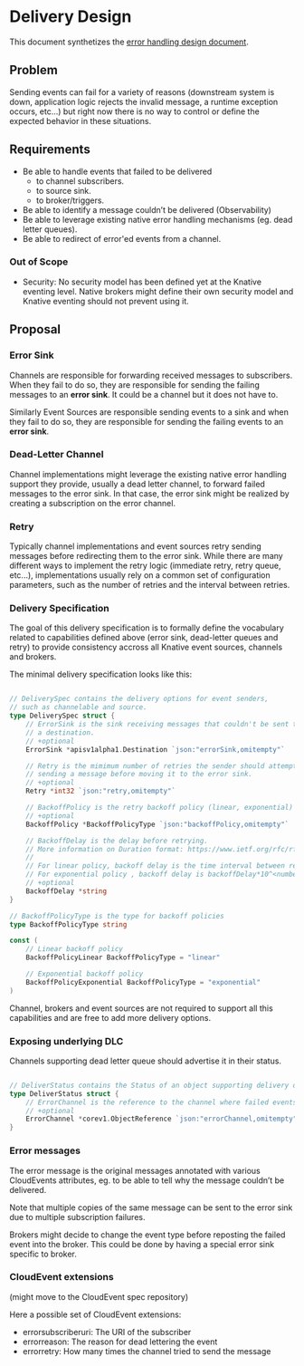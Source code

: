 # Delivery Design

This document synthetizes the [error handling design document](https://docs.google.com/document/d/1qRrzGoHJQO-oc5p-yRK8IRfugd-FM_PXyM7lN5kcqks).

## Problem

Sending events can fail for a variety of reasons (downstream system is down, application logic rejects the invalid message, a runtime exception occurs, etc...) but right now there is no way to control or define the expected behavior in these situations.

## Requirements

* Be able to handle events that failed to be delivered
    * to channel subscribers.
    * to source sink.
    * to broker/triggers.
* Be able to identify a message couldn’t be delivered (Observability)
* Be able to leverage existing native error handling mechanisms (eg. dead letter queues).
* Be able to redirect of error'ed events from a channel.

### Out of Scope

* Security: No security model has been defined yet at the Knative eventing level. Native brokers might define their own security model and Knative eventing should not prevent using it.

## Proposal

### Error Sink

Channels are responsible for forwarding received messages to subscribers. When they fail to do so, they are responsible for sending the failing messages to an **error sink**. It could be a channel but it does not have to.

Similarly Event Sources are responsible sending events to a sink and when they fail to do so, they are responsible for sending the failing events to an **error sink**.

### Dead-Letter Channel

Channel implementations might leverage the existing native error handling support they provide, usually a dead letter channel, to forward failed messages to the error sink. In that case, the error sink might be realized by creating a subscription on the error channel.

### Retry

Typically channel implementations and event sources retry sending messages before redirecting them to the error sink.
While there are many different ways to implement the retry logic
(immediate retry, retry queue, etc...), implementations usually
rely on a common set of configuration parameters, such as
the number of retries and the interval between retries.

### Delivery Specification

The goal of this delivery specification is to formally define the vocabulary related to capabilities defined above (error sink, dead-letter queues and retry) to provide consistency accross all Knative event sources, channels and brokers.

The minimal delivery specification looks like this:

```go

// DeliverySpec contains the delivery options for event senders,
// such as channelable and source.
type DeliverySpec struct {
	// ErrorSink is the sink receiving messages that couldn't be sent to
	// a destination.
	// +optional
	ErrorSink *apisv1alpha1.Destination `json:"errorSink,omitempty"`

	// Retry is the mimimum number of retries the sender should attempt when
	// sending a message before moving it to the error sink.
	// +optional
	Retry *int32 `json:"retry,omitempty"`

	// BackoffPolicy is the retry backoff policy (linear, exponential)
	// +optional
	BackoffPolicy *BackoffPolicyType `json:"backoffPolicy,omitempty"`

	// BackoffDelay is the delay before retrying.
	// More information on Duration format: https://www.ietf.org/rfc/rfc3339.txt
	//
	// For linear policy, backoff delay is the time interval between retries.
	// For exponential policy , backoff delay is backoffDelay*10^<numberOfRetries>
	// +optional
	BackoffDelay *string
}

// BackoffPolicyType is the type for backoff policies
type BackoffPolicyType string

const (
	// Linear backoff policy
	BackoffPolicyLinear BackoffPolicyType = "linear"

	// Exponential backoff policy
	BackoffPolicyExponential BackoffPolicyType = "exponential"
)
```

Channel, brokers and event sources  are not required to support all this capabilities and are free to add more delivery options.

### Exposing underlying DLC

Channels supporting dead letter queue should advertise it in their status.

```go

// DeliverStatus contains the Status of an object supporting delivery options.
type DeliverStatus struct {
	// ErrorChannel is the reference to the channel where failed events are sent to.
	// +optional
	ErrorChannel *corev1.ObjectReference `json:"errorChannel,omitempty"`
}
```

### Error messages

The error message is the original messages annotated with various CloudEvents attributes, eg. to be able to tell why the message couldn’t be delivered.

Note that multiple copies of the same message can be sent to the error sink due to multiple subscription failures.

Brokers might decide to change the event type before reposting the failed event into the broker. This could be done by having a special error sink specific to broker.

### CloudEvent extensions

(might move to the CloudEvent spec repository)

Here a possible set of CloudEvent extensions:

* errorsubscriberuri: The URI of the subscriber
* errorreason: The reason for dead lettering the event
* errorretry: How many times the channel tried to send the message
